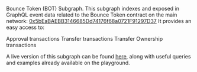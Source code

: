 Bounce Token (BOT) Subgraph. 
This subgraph indexes and exposed in GraphQL event data related to the Bounce Token contract
on the main network: [0x5bEaBAEBB3146685Dd74176f68a0721F91297D37](https://etherscan.io/address/0x5beabaebb3146685dd74176f68a0721f91297d37)
It provides an easy access to: 

Approval transactions
Transfer transactions
Transfer Ownership transactions

A live version of this subgraph can be found [here](https://thegraph.com/explorer/subgraph/gogoose/bounce-token), along with useful queries and examples already available on the playground.
